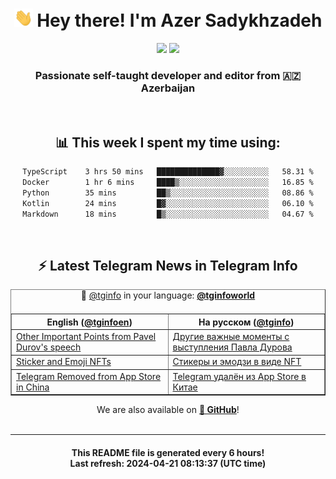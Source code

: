 <div align="center">
	<div>
		<h1>
      <img src="./assets/hi.gif" width="30px"> Hey there! I'm Azer Sadykhzadeh
    </h1>
    <img height="18" src="https://komarev.com/ghpvc/?username=sadykhzadeh&label=Views&color=2081c1&style=flat-square" />
		<a href="https://wakatime.com/Azer"> <img height="18" src="https://wakatime.com/badge/user/f80ae27a-c328-426f-a381-bc84136e2dd6.svg" /> </a>
    <h3>
      Passionate self-taught developer and editor from 🇦🇿 Azerbaijan
    </h3>
  </div>
  <br>

<h2>📊 This week I spent my time using:</h2>

<!--START_SECTION:waka-->

```txt
TypeScript    3 hrs 50 mins   ██████████████▓░░░░░░░░░░   58.31 %
Docker        1 hr 6 mins     ████▒░░░░░░░░░░░░░░░░░░░░   16.85 %
Python        35 mins         ██▒░░░░░░░░░░░░░░░░░░░░░░   08.86 %
Kotlin        24 mins         █▓░░░░░░░░░░░░░░░░░░░░░░░   06.10 %
Markdown      18 mins         █▒░░░░░░░░░░░░░░░░░░░░░░░   04.67 %
```

<!--END_SECTION:waka-->

<br>

<h2>⚡️ Latest Telegram News in Telegram Info</h2>
  <table border>
		<tr>
			<th width="50%">English (<a href="https://t.me/tginfoen">@tginfoen</a>)</th>
			<th>На русском (<a href="https://t.me/tginfo">@tginfo</a>)</th>
		</tr>
		<caption>🚩 <a href="https://t.me/tginfo">@tginfo</a> in your language: <a href="https://t.me/tginfoworld"><b>@tginfoworld</b></a><caption/>
  <tr><td><a href="https://t.me/tginfoen/1902">Other Important Points from Pavel Durov's speech</a></td>
    <td><a href="https://t.me/tginfo/4000">Другие важные моменты с выступления Павла Дурова</a></td></tr><tr><td><a href="https://t.me/tginfoen/1901">Sticker and Emoji NFTs</a></td>
    <td><a href="https://t.me/tginfo/3999">Стикеры и эмодзи в виде NFT</a></td></tr><tr><td><a href="https://t.me/tginfoen/1900">Telegram Removed from App Store in China</a></td>
    <td><a href="https://t.me/tginfo/3998">Telegram удалён из App Store в Китае</a></td></tr>
</table>
We are also available on <a href="https://github.com/tginfo"><b>🐙 GitHub</b></a>!
</div>

<br>
<hr>
<h4 align="center">This README file is generated <b>every 6 hours</b>!</br>Last refresh: <b>2024-04-21 08:13:37 (UTC time)</b></h4>
